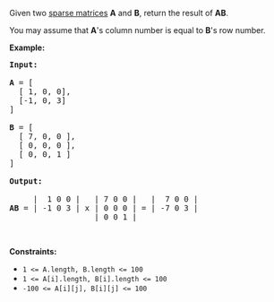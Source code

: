 <div><p>Given two <a href="https://en.wikipedia.org/wiki/Sparse_matrix" target="_blank">sparse matrices</a> <b>A</b> and <b>B</b>, return the result of <b>AB</b>.</p>

<p>You may assume that <b>A</b>'s column number is equal to <b>B</b>'s row number.</p>

<p><b>Example:</b></p>

<pre><b>Input:

</b><strong>A</strong> = [
  [ 1, 0, 0],
  [-1, 0, 3]
]

<strong>B</strong> = [
  [ 7, 0, 0 ],
  [ 0, 0, 0 ],
  [ 0, 0, 1 ]
]

<strong>Output:</strong>

     |  1 0 0 |   | 7 0 0 |   |  7 0 0 |
<b>AB</b> = | -1 0 3 | x | 0 0 0 | = | -7 0 3 |
                  | 0 0 1 |
</pre>

<p>&nbsp;</p>
<p><strong>Constraints:</strong></p>

<ul>
	<li><code>1 &lt;= A.length, B.length &lt;= 100</code></li>
	<li><code>1 &lt;= A[i].length, B[i].length &lt;= 100</code></li>
	<li><code>-100 &lt;= A[i][j], B[i][j]&nbsp;&lt;= 100</code></li>
</ul>
</div>